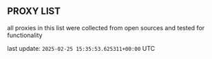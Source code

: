 ## PROXY LIST

all proxies in this list were collected from open sources and tested for functionality

last update: `2025-02-25 15:35:53.625311+00:00` UTC